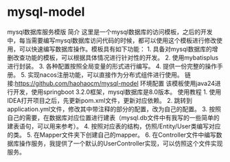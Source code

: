 # mysql-model
mysql数据库服务模版
简介
这里是一个mysql数据库的访问模板，之后的开发中，每当需要编写mysql数据库访问代码的时候，都可以使用这个模板进行修改使用，可以快速编写数据库操作。模板具有如下功能：
    1. 具备对mysql数据库的增删改查功能的模板，可以根据具体情况进行针对性的开发。
    2. 使用mybatisplus进行封装。
    3. 各种配置按照全局变量的形式进行编写。
    4. 提供一份完整的操作手册。
    5. 实现nacos注册功能，可以直接作为分布式组件进行使用。
链接:https://github.com/haohaocm/mysql-model
环境配置
该模板使用java24进行开发，使用springboot  3.2.0框架，mysql数据库是8.0版本。
使用教程
    1. 使用IDEA打开项目之后，先更新pom.xml文件，更新对应依赖。
    2. 跳转到application.yml文件，修改其中带注释的部分的配置，改为自己的配置。
    3. 按照自己的需要，在数据库对应位置进行建表（mysql.db文件中有我写的一些简单的建表语句，可以用来参考）。
    4. 按照对应表的结构，仿照/Entity/User类编写对应的类。
    5. 在Mapper文件夹下创建自己的mapper。
    6. 在Controller文件中编写数据库操作服务，我提供了一个默认的UserController实现，可以仿照这个文件实现服务。
